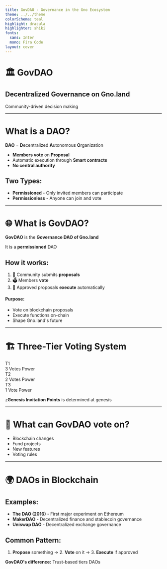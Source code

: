 ```yaml
---
title: GovDAO - Governance in the Gno Ecosystem
theme: ../../theme
colorSchema: teal
highlight: dracula
highlighter: shiki
fonts:
  sans: Inter
  mono: Fira Code
layout: cover
---
```


# 🏛️ GovDAO
## Decentralized Governance on Gno.land

Community-driven decision making

<!--
GovDAO is how the Gno.land community makes decisions together
-->

---

# What is a DAO?

**DAO** = **D**ecentralized **A**utonomous **O**rganization

- **Members vote** on **Proposal**
- Automatic execution through **Smart contracts**
- **No central authority**

## Two Types:
- **Permissioned** - Only invited members can participate
- **Permissionless** - Anyone can join and vote

<!--
DAOs let communities govern themselves without traditional leadership
-->

---

# 🌐 What is GovDAO?

**GovDAO** is the **Governance DAO of Gno.land**

It is a **permissioned** DAO

## How it works:
1. 📝 Community submits **proposals**
2. 🗳️ Members **vote**  
3. 🚀 Approved proposals **execute** automatically

#### Purpose:
- Vote on blockchain proposals
- Execute functions on-chain
- Shape Gno.land's future

<!--
GovDAO is specifically for governing the Gno.land blockchain
-->


---

# 🏗️ Three-Tier Voting System

<div class="grid grid-cols-3 gap-6 mt-8">

<div class="bg-yellow-400 p-6 rounded-xl text-center shadow-lg">
<div class="text-3xl font-bold mb-2">T1</div>
<div class="text-xl font-bold">3 Votes Power</div>
</div>

<div class="bg-blue-400 p-6 rounded-xl text-center text-white shadow-lg">
<div class="text-3xl font-bold mb-2">T2</div>
<div class="text-xl font-bold">2 Votes Power</div>
</div>

<div class="bg-green-400 p-6 rounded-xl text-center text-white shadow-lg">
<div class="text-3xl font-bold mb-2">T3</div>
<div class="text-xl font-bold">1 Vote Power</div>
</div>

</div>

z**Genesis Invitation Points** is determined at genesis

<!--
Different tiers have different voting power based on their contribution
-->

---

# 🎯 What can GovDAO vote on?

- Blockchain changes
- Fund projects
- New features
- Voting rules

<!--
These are real decisions that affect the entire Gno.land ecosystem
-->

---

# 🌍 DAOs in Blockchain

## Examples:
- **The DAO (2016)** - First major experiment on Ethereum
- **MakerDAO** - Decentralized finance and stablecoin governance
- **Uniswap DAO** - Decentralized exchange governance

## Common Pattern:
1. **Propose** something → 2. **Vote** on it → 3. **Execute** if approved

**GovDAO's difference:** Trust-based tiers DAOs

<!--
GovDAO learns from past DAO experiments but uses a new approach
-->
